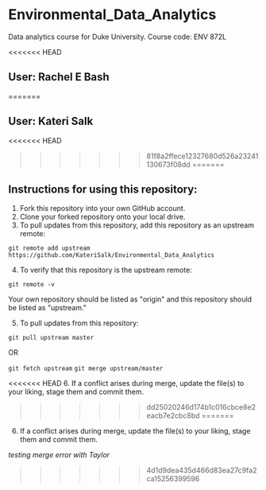 # Environmental_Data_Analytics
Data analytics course for Duke University. Course code: ENV 872L

<<<<<<< HEAD
## User: Rachel E Bash
=======
## User: Kateri Salk
<<<<<<< HEAD
>>>>>>> 81f8a2ffece12327680d526a23241130673f08dd
=======

## Instructions for using this repository: 
1. Fork this repository into your own GitHub account. 
2. Clone your forked repository onto your local drive. 
3. To pull updates from this repository, add this repository as an upstream remote: 

`git remote add upstream https://github.com/KateriSalk/Environmental_Data_Analytics`

4. To verify that this repository is the upstream remote: 

`git remote -v`

Your own repository should be listed as "origin" and this repository should be listed as "upstream."

5. To pull updates from this repository: 

`git pull upstream master`

OR 

`git fetch upstream`
`git merge upstream/master`

<<<<<<< HEAD
6. If a conflict arises during merge, update the file(s) to your liking, stage them and commit them. 
>>>>>>> dd25020246d174b1c016cbce8e2eacb7e2cbc8bd
=======
6. If a conflict arises during merge, update the file(s) to your liking, stage them and commit them.

*testing merge error with Taylor*
>>>>>>> 4d1d9dea435d466d83ea27c9fa2ca15256399596

